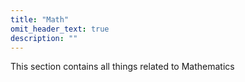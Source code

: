 ```yaml
---
title: "Math"
omit_header_text: true
description: ""
---
```


This section contains all things related to Mathematics
